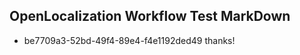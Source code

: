## OpenLocalization Workflow Test MarkDown
* be7709a3-52bd-49f4-89e4-f4e1192ded49 thanks!

<!--HONumber=Aug16_HO4-->


